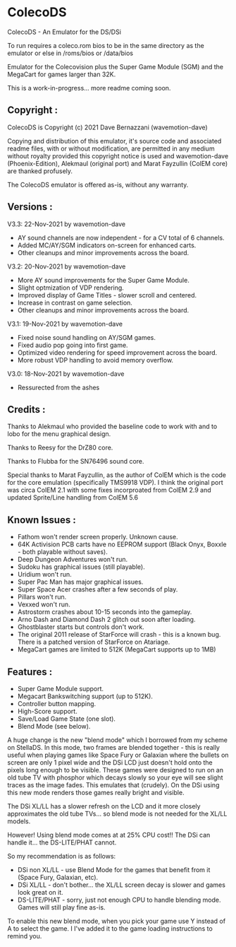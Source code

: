 # ColecoDS
ColecoDS - An Emulator for the DS/DSi

To run requires a coleco.rom bios to 
be in the same directory as the emulator
or else in /roms/bios or /data/bios

Emulator for the Colecovision plus the
Super Game Module (SGM) and the MegaCart
for games larger than 32K.

This is a work-in-progress... more readme 
coming soon.

Copyright :
-----------------------
ColecoDS is Copyright (c) 2021 Dave Bernazzani (wavemotion-dave)

Copying and distribution of this emulator, it's source code
and associated readme files, with or without modification, 
are permitted in any medium without royalty provided this 
copyright notice is used and wavemotion-dave (Phoenix-Edition),
Alekmaul (original port) and Marat Fayzullin (ColEM core) are 
thanked profusely.

The ColecoDS emulator is offered as-is, without any warranty.

Versions :
-----------------------
V3.3: 22-Nov-2021 by wavemotion-dave
* AY sound channels are now independent - for a CV total of 6 channels.
* Added MC/AY/SGM indicators on-screen for enhanced carts.
* Other cleanups and minor improvements across the board.

V3.2: 20-Nov-2021 by wavemotion-dave
* More AY sound improvements for the Super Game Module.
* Slight optmization of VDP rendering.
* Improved display of Game Titles - slower scroll and centered.
* Increase in contrast on game selection.
* Other cleanups and minor improvements across the board.

V3.1: 19-Nov-2021 by wavemotion-dave
* Fixed noise sound handling on AY/SGM games.
* Fixed audio pop going into first game.
* Optimized video rendering for speed improvement across the board.
* More robust VDP handling to avoid memory overflow.

V3.0: 18-Nov-2021 by wavemotion-dave
* Ressurected from the ashes

Credits :
-----------------------
Thanks to Alekmaul who provided the 
baseline code to work with and to lobo
for the menu graphical design.

Thanks to Reesy for the DrZ80 core.

Thanks to Flubba for the SN76496 sound core.

Special thanks to  Marat Fayzullin, as the 
author of ColEM which is the code for the 
core emulation (specifically TMS9918 VDP).
I think the original port was circa ColEM 2.1
with some fixes incorproated from ColEM 2.9
and updated Sprite/Line handling from ColEM 5.6

Known Issues :
-----------------------
* Fathom won't render screen properly. Unknown cause.
* 64K Activision PCB carts have no EEPROM support (Black Onyx, Boxxle - both playable without saves).
* Deep Dungeon Adventures won't run.
* Sudoku has graphical issues (still playable).
* Uridium won't run.
* Super Pac Man has major graphical issues.
* Super Space Acer crashes after a few seconds of play.
* Pillars won't run.
* Vexxed won't run.
* Astrostorm crashes about 10-15 seconds into the gameplay.
* Arno Dash and Diamond Dash 2 glitch out soon after loading.
* Ghostblaster starts but controls don't work.
* The original 2011 release of StarForce will crash - this is a known bug. There is a patched version of StarForce on Atariage.
* MegaCart games are limited to 512K (MegaCart supports up to 1MB)

Features :
-----------------------
* Super Game Module support.
* Megacart Bankswitching support (up to 512K).
* Controller button mapping.
* High-Score support.
* Save/Load Game State (one slot).
* Blend Mode (see below).

A huge change is the new "blend mode" which I borrowed from my scheme on StellaDS. In this mode, 
two frames are blended together - this is really useful when playing games like Space Fury or Galaxian 
where the bullets on screen are only 1 pixel wide and the DSi LCD just doesn't hold onto the pixels 
long enough to be visible. These games were designed to run on an old tube TV with phosphor which 
decays slowly so your eye will see slight traces as the image fades. This emulates that (crudely).
On the DSi using this new mode renders those games really bright and visible.

The DSi XL/LL has a slower refresh on the LCD and it more closely approximates the old tube TVs... 
so blend mode is not needed for the XL/LL models.

However! Using blend mode comes at at 25% CPU cost!! The DSi can handle it... the DS-LITE/PHAT cannot.

So my recommendation is as follows:
* DSi non XL/LL - use Blend Mode for the games that benefit from it (Space Fury, Galaxian, etc).
* DSi XL/LL - don't bother... the XL/LL screen decay is slower and games look great on it.
* DS-LITE/PHAT - sorry, just not enough CPU to handle blending mode. Games will still play fine as-is.

To enable this new blend mode, when you pick your game use Y instead of A to select the game. I
I've added it to the game loading instructions to remind you.

